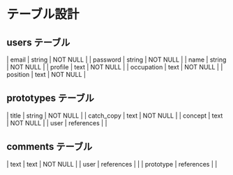 # テーブル設計

## users テーブル

| email      | string | NOT NULL |
| password   | string | NOT NULL |
| name       | string | NOT NULL |
| profile    | text   | NOT NULL |
| occupation | text   | NOT NULL |
| position   | text   | NOT NULL |

## prototypes テーブル

| title      | string     | NOT NULL |
| catch_copy | text       | NOT NULL |
| concept    | text       | NOT NULL |
| user       | references |          |

## comments テーブル

| text       | text       | NOT NULL |
| user       | references |          |
| prototype  | references |          |